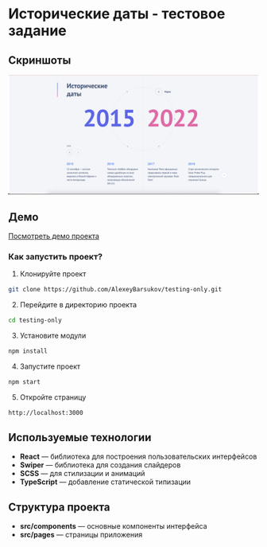 # Исторические даты - тестовое задание
## Скриншоты
![Главный экран](src/assets/main.png)

## Демо
[Посмотреть демо проекта](https://historic-dates-aleksei-barsukov-test.netlify.app/)


### Как запустить проект?
1. Клонируйте проект
```bash
git clone https://github.com/AlexeyBarsukov/testing-only.git
```
2. Перейдите в директорию проекта
```bash
cd testing-only
```
3. Установите модули
```bash
npm install
```
4. Запустите проект
```bash
npm start
```
5. Откройте страницу
```bash
http://localhost:3000
```


## Используемые технологии
- **React** — библиотека для построения пользовательских интерфейсов
- **Swiper** — библиотека для создания слайдеров
- **SCSS** — для стилизации и анимаций
- **TypeScript** — добавление статической типизации


## Структура проекта
- **src/components** — основные компоненты интерфейса
- **src/pages** — страницы приложения
